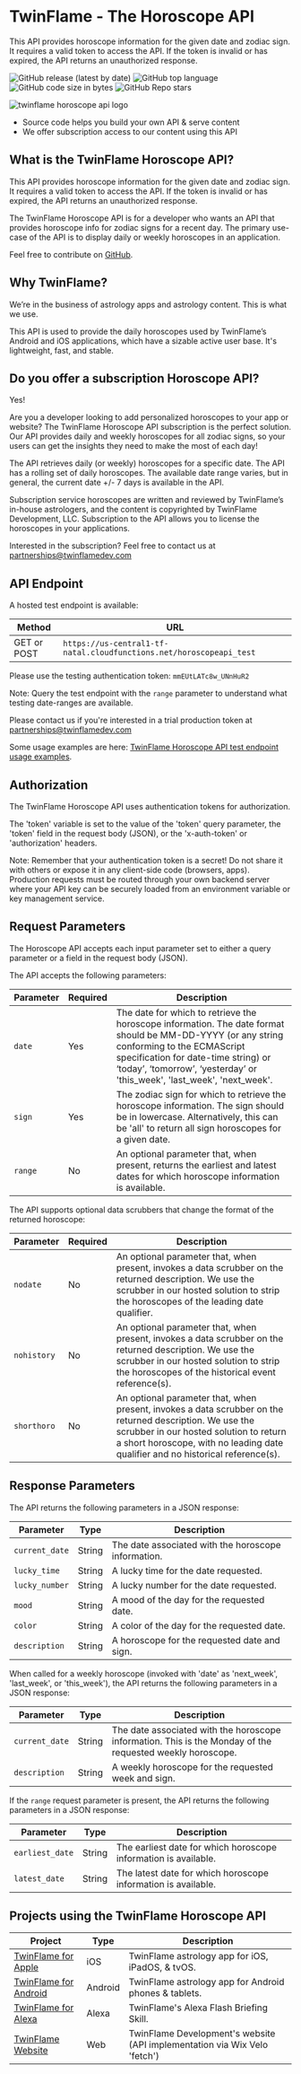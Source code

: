 # TwinFlame - The Horoscope API

This API provides horoscope information for the given date and zodiac sign. It requires a valid token to access the API. If the token is invalid or has expired, the API returns an unauthorized response.

![GitHub release (latest by date)](https://img.shields.io/github/v/release/TwinFlame-Development/horoscopeAPI)
![GitHub top language](https://img.shields.io/github/languages/top/TwinFlame-Development/horoscopeAPI)
![GitHub code size in bytes](https://img.shields.io/github/languages/code-size/TwinFlame-Development/horoscopeAPI)
![GitHub Repo stars](https://img.shields.io/github/stars/TwinFlame-Development/horoscopeAPI)

![twinflame horoscope api logo](https://firebasestorage.googleapis.com/v0/b/twinflame.appspot.com/o/github%2FhoroAPISocial.png?alt=media&token=b4b55048-d258-4b34-9a90-2d1485c9a596)

- Source code helps you build your own API & serve content
- We offer subscription access to our content using this API

## What is the TwinFlame Horoscope API?

This API provides horoscope information for the given date and zodiac sign. It requires a valid token to access the API. If the token is invalid or has expired, the API returns an unauthorized response.

The TwinFlame Horoscope API is for a developer who wants an API that provides horoscope info for zodiac signs for a recent day. The primary use-case of the API is to display daily or weekly horoscopes in an application.

Feel free to contribute on [GitHub](https://github.com/TwinFlame-Development/horoscopeAPI).

## Why TwinFlame?

We’re in the business of astrology apps and astrology content. This is what we use.

This API is used to provide the daily horoscopes used by TwinFlame’s Android and iOS applications, which have a sizable active user base. It's lightweight, fast, and stable.

## Do you offer a subscription Horoscope API?

Yes!

Are you a developer looking to add personalized horoscopes to your app or website? The TwinFlame Horoscope API subscription is the perfect solution. Our API provides daily and weekly horoscopes for all zodiac signs, so your users can get the insights they need to make the most of each day!

The API retrieves daily (or weekly) horoscopes for a specific date. The API has a rolling set of daily horoscopes. The available date range varies, but in general, the current date +/- 7 days is available in the API.

Subscription service horoscopes are written and reviewed by TwinFlame’s in-house astrologers, and the content is copyrighted by TwinFlame Development, LLC. Subscription to the API allows you to license the horoscopes in your applications.

Interested in the subscription? Feel free to contact us at partnerships@twinflamedev.com

## API Endpoint

A hosted test endpoint is available:

| Method      | URL                                                                              |
|-------------|----------------------------------------------------------------------------------|
| GET or POST | `https://us-central1-tf-natal.cloudfunctions.net/horoscopeapi_test` |

Please use the testing authentication token: `mmEUtLATc8w_UNnHuR2`

Note: Query the test endpoint with the `range` parameter to understand what testing date-ranges are available.

Please contact us if you're interested in a trial production token at partnerships@twinflamedev.com

Some usage examples are here: [TwinFlame Horoscope API test endpoint usage examples](https://github.com/TwinFlame-Development/horoscopeAPI/tree/main/examples).

## Authorization

The TwinFlame Horoscope API uses authentication tokens for authorization.

The 'token' variable is set to the value of the 'token' query parameter, the 'token' field in the request body (JSON), or the 'x-auth-token' or 'authorization' headers.

Note: Remember that your authentication token is a secret! Do not share it with others or expose it in any client-side code (browsers, apps). Production requests must be routed through your own backend server where your API key can be securely loaded from an environment variable or key management service.

## Request Parameters

The Horoscope API accepts each input parameter set to either a query parameter or a field in the request body (JSON).

The API accepts the following parameters:

| Parameter   | Required | Description                                                                                                                                                       |
|-------------|----------|-------------------------------------------------------------------------------------------------------------------------------------------------------------------|
| `date`      | Yes      | The date for which to retrieve the horoscope information. The date format should be MM-DD-YYYY (or any string conforming to the ECMAScript specification for date-time string) or ‘today’, ‘tomorrow’, ‘yesterday’ or 'this_week', 'last_week', 'next_week'. |
| `sign`      | Yes      | The zodiac sign for which to retrieve the horoscope information. The sign should be in lowercase. Alternatively, this can be 'all' to return all sign horoscopes for a given date. |
| `range`     | No       | An optional parameter that, when present, returns the earliest and latest dates for which horoscope information is available.                                       |

The API supports optional data scrubbers that change the format of the returned horoscope:

| Parameter   | Required | Description                                                                                                                                                       |
|-------------|----------|-------------------------------------------------------------------------------------------------------------------------------------------------------------------|
| `nodate`    | No       | An optional parameter that, when present, invokes a data scrubber on the returned description. We use the scrubber in our hosted solution to strip the horoscopes of the leading date qualifier. |
| `nohistory` | No       | An optional parameter that, when present, invokes a data scrubber on the returned description. We use the scrubber in our hosted solution to strip the horoscopes of the historical event reference(s). |
| `shorthoro` | No       | An optional parameter that, when present, invokes a data scrubber on the returned description. We use the scrubber in our hosted solution to return a short horoscope, with no leading date qualifier and no historical reference(s). |

## Response Parameters

The API returns the following parameters in a JSON response:

| Parameter     | Type   | Description                                        |
|---------------|--------|----------------------------------------------------|
| `current_date`| String | The date associated with the horoscope information.|
| `lucky_time`  | String | A lucky time for the date requested.               |
| `lucky_number`| String | A lucky number for the date requested.             |
| `mood`        | String | A mood of the day for the requested date.          |
| `color`       | String | A color of the day for the requested date.         |
| `description` | String | A horoscope for the requested date and sign.       |

When called for a weekly horoscope (invoked with 'date' as 'next_week', 'last_week', or 'this_week'), the API returns the following parameters in a JSON response:

| Parameter     | Type   | Description                                                                                                               |
|---------------|--------|---------------------------------------------------------------------------------------------------------------------------|
| `current_date`| String | The date associated with the horoscope information. This is the Monday of the requested weekly horoscope.                 |
| `description` | String | A weekly horoscope for the requested week and sign.                                                                       |

If the `range` request parameter is present, the API returns the following parameters in a JSON response:

| Parameter       | Type   | Description                                                        |
|-----------------|--------|--------------------------------------------------------------------|
| `earliest_date` | String | The earliest date for which horoscope information is available.    |
| `latest_date`   | String | The latest date for which horoscope information is available.      |

## Projects using the TwinFlame Horoscope API

| Project                                                                 | Type    | Description                                                      |
|-------------------------------------------------------------------------|---------|------------------------------------------------------------------|
| [TwinFlame for Apple](https://apps.apple.com/us/app/twinflame/id1461412482?ls=1) | iOS     | TwinFlame astrology app for iOS, iPadOS, & tvOS.                 |
| [TwinFlame for Android](https://play.google.com/store/apps/details?id=com.twinflamedev.twinflame) | Android | TwinFlame astrology app for Android phones & tablets.            |
| [TwinFlame for Alexa](https://www.amazon.com/dp/B0C4FKGHTR/ref=sr_1_1?crid=52UA0KL1DG6K) | Alexa   | TwinFlame's Alexa Flash Briefing Skill.                          |
| [TwinFlame Website](https://www.twinflamedev.com/api)                  | Web     | TwinFlame Development's website (API implementation via Wix Velo 'fetch') |
